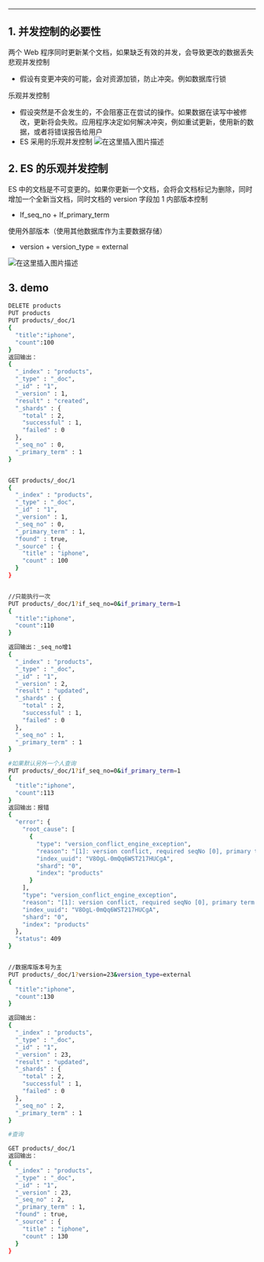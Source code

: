 

----
## 1. 并发控制的必要性
两个 Web 程序同时更新某个文档，如果缺乏有效的并发，会导致更改的数据丢失
悲观并发控制

 - 假设有变更冲突的可能，会对资源加锁，防止冲突。例如数据库行锁

乐观并发控制

 - 假设突然是不会发生的，不会阻塞正在尝试的操作。如果数据在读写中被修改，更新将会失败。应用程序决定如何解决冲突，例如重试更新，使用新的数据，或者将错误报告给用户
 - ES 采用的乐观并发控制
![在这里插入图片描述](https://img-blog.csdnimg.cn/2021030510300027.png?x-oss-process=image/watermark,type_ZmFuZ3poZW5naGVpdGk,shadow_10,text_aHR0cHM6Ly9ibG9nLmNzZG4ubmV0L3hpeGloYWhhbGVsZWhlaGU=,size_16,color_FFFFFF,t_70)
## 2. ES 的乐观并发控制
ES 中的文档是不可变更的。如果你更新一个文档，会将会文档标记为删除，同时增加一个全新当文档，同时文档的 version 字段加 1
内部版本控制
 - If_seq_no + If_primary_term



使用外部版本（使用其他数据库作为主要数据存储）

 - version + version_type = external

![在这里插入图片描述](https://img-blog.csdnimg.cn/20210305105339482.png?x-oss-process=image/watermark,type_ZmFuZ3poZW5naGVpdGk,shadow_10,text_aHR0cHM6Ly9ibG9nLmNzZG4ubmV0L3hpeGloYWhhbGVsZWhlaGU=,size_16,color_FFFFFF,t_70)
## 3. demo

```bash
DELETE products
PUT products
PUT products/_doc/1
{
  "title":"iphone",
  "count":100
}
返回输出：
{
  "_index" : "products",
  "_type" : "_doc",
  "_id" : "1",
  "_version" : 1,
  "result" : "created",
  "_shards" : {
    "total" : 2,
    "successful" : 1,
    "failed" : 0
  },
  "_seq_no" : 0,        
  "_primary_term" : 1
}


GET products/_doc/1
{
  "_index" : "products",
  "_type" : "_doc",
  "_id" : "1",
  "_version" : 1,
  "_seq_no" : 0,
  "_primary_term" : 1,
  "found" : true,
  "_source" : {
    "title" : "iphone",
    "count" : 100
  }
}


//只能执行一次
PUT products/_doc/1?if_seq_no=0&if_primary_term=1
{
  "title":"iphone",
  "count":110
}

返回输出：_seq_no增1
{
  "_index" : "products",
  "_type" : "_doc",
  "_id" : "1",
  "_version" : 2,
  "result" : "updated",
  "_shards" : {
    "total" : 2,
    "successful" : 1,
    "failed" : 0
  },
  "_seq_no" : 1,
  "_primary_term" : 1
}

#如果默认另外一个人查询
PUT products/_doc/1?if_seq_no=0&if_primary_term=1
{
  "title":"iphone",
  "count":113
}
返回输出：报错
{
  "error": {
    "root_cause": [
      {
        "type": "version_conflict_engine_exception",
        "reason": "[1]: version conflict, required seqNo [0], primary term [1]. current document has seqNo [1] and primary term [1]",
        "index_uuid": "V8OgL-0mQq6WST217HUCgA",
        "shard": "0",
        "index": "products"
      }
    ],
    "type": "version_conflict_engine_exception",
    "reason": "[1]: version conflict, required seqNo [0], primary term [1]. current document has seqNo [1] and primary term [1]",
    "index_uuid": "V8OgL-0mQq6WST217HUCgA",
    "shard": "0",
    "index": "products"
  },
  "status": 409
}


//数据库版本号为主
PUT products/_doc/1?version=23&version_type=external
{
  "title":"iphone",
  "count":130
}

返回输出：
{
  "_index" : "products",
  "_type" : "_doc",
  "_id" : "1",
  "_version" : 23,
  "result" : "updated",
  "_shards" : {
    "total" : 2,
    "successful" : 1,
    "failed" : 0
  },
  "_seq_no" : 2,
  "_primary_term" : 1
}

#查询

GET products/_doc/1
返回输出：
{
  "_index" : "products",
  "_type" : "_doc",
  "_id" : "1",
  "_version" : 23,
  "_seq_no" : 2,
  "_primary_term" : 1,
  "found" : true,
  "_source" : {
    "title" : "iphone",
    "count" : 130
  }
}
```

